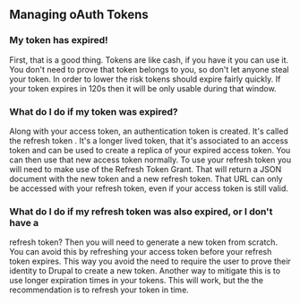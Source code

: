 ## Managing oAuth Tokens
### My token has expired!
First, that is a good thing. Tokens are like cash, if you have it you 
can use it. You don't need to prove that token belongs to you, so 
don't let anyone steal your token. In order to lower the risk tokens 
should expire fairly quickly. If your token expires in 120s then it will 
be only usable during that window.

### What do I do if my token was expired?
Along with your access token, an authentication token is created. It's 
called the refresh token . It's a longer lived token, that it's associated 
to an access token and can be used to create a replica of your expired 
access token. You can then use that new access token normally. To use your 
refresh token you will need to make use of the Refresh Token Grant. 
That will return a JSON document with the new token and a new refresh token. 
That URL can only be accessed with your refresh token, even if your access 
token is still valid.

### What do I do if my refresh token was also expired, or I don't have a 
refresh token?
Then you will need to generate a new token from scratch. You can avoid 
this by refreshing your access token before your refresh token expires. 
This way you avoid the need to require the user to prove their identity 
to Drupal to create a new token. Another way to mitigate this is to use 
longer expiration times in your tokens. This will work, but the the 
recommendation is to refresh your token in time.